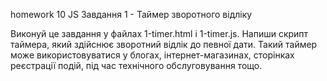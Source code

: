 homework 10 JS Завдання 1 - Таймер зворотного відліку

Виконуй це завдання у файлах 1-timer.html і 1-timer.js. Напиши скрипт таймера,
який здійснює зворотний відлік до певної дати. Такий таймер може
використовуватися у блогах, інтернет-магазинах, сторінках реєстрації подій, під
час технічного обслуговування тощо.
